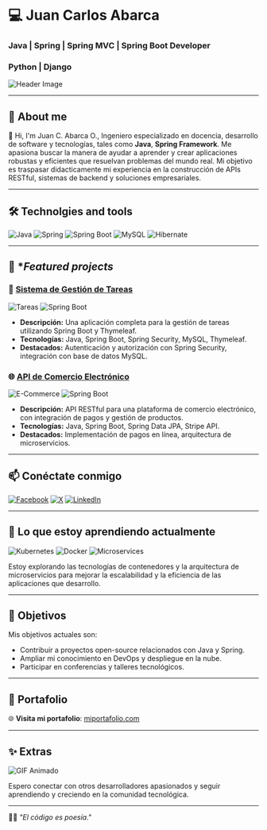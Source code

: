 
# 💻 **Juan Carlos Abarca**

### Java | Spring | Spring MVC | Spring Boot Developer
### Python | Django


![Header Image](https://github.com/tuusuario/tu-repositorio/blob/main/imagen.png?raw=true)

---

## 🚀 **About me**

👋 Hi, I'm Juan C. Abarca O., Ingeniero especializado en docencia, desarrollo de software y tecnologías, tales como **Java**, **Spring Framework**. Me apasiona buscar la manera de ayudar a aprender y crear aplicaciones robustas y eficientes que resuelvan problemas del mundo real. Mi objetivo es traspasar didacticamente mi experiencia en la construcción de APIs RESTful, sistemas de backend y soluciones empresariales.

---

## 🛠️ **Technolgies and tools**

![Java](https://img.shields.io/badge/Java-ED8B00?style=for-the-badge&logo=java&logoColor=white)
![Spring](https://img.shields.io/badge/Spring-6DB33F?style=for-the-badge&logo=spring&logoColor=white)
![Spring Boot](https://img.shields.io/badge/Spring_Boot-F2F4F9?style=for-the-badge&logo=spring-boot)
![MySQL](https://img.shields.io/badge/MySQL-4479A1?style=for-the-badge&logo=mysql&logoColor=white)
![Hibernate](https://img.shields.io/badge/Hibernate-59666C?style=for-the-badge&logo=hibernate&logoColor=white)

---

## 🌟 **Featured projects*

### 🚀 [Sistema de Gestión de Tareas](https://github.com/tuusuario/proyecto1)
![Tareas](https://img.shields.io/badge/Java-ED8B00?style=flat-square&logo=java&logoColor=white)
![Spring Boot](https://img.shields.io/badge/Spring_Boot-F2F4F9?style=flat-square&logo=spring-boot)

- **Descripción:** Una aplicación completa para la gestión de tareas utilizando Spring Boot y Thymeleaf.
- **Tecnologías:** Java, Spring Boot, Spring Security, MySQL, Thymeleaf.
- **Destacados:** Autenticación y autorización con Spring Security, integración con base de datos MySQL.

### 🌐 [API de Comercio Electrónico](https://github.com/tuusuario/proyecto2)
![E-Commerce](https://img.shields.io/badge/Java-ED8B00?style=flat-square&logo=java&logoColor=white)
![Spring Boot](https://img.shields.io/badge/Spring_Boot-F2F4F9?style=flat-square&logo=spring-boot)

- **Descripción:** API RESTful para una plataforma de comercio electrónico, con integración de pagos y gestión de productos.
- **Tecnologías:** Java, Spring Boot, Spring Data JPA, Stripe API.
- **Destacados:** Implementación de pagos en línea, arquitectura de microservicios.

---

## 📫 **Conéctate conmigo**

[![Facebook](https://img.shields.io/badge/Facebook-1877F2?style=for-the-badge&logo=facebook&logoColor=white)](https://www.facebook.com/tuusuario)
[![X](https://img.shields.io/badge/X-1DA1F2?style=for-the-badge&logo=x&logoColor=white)](https://x.com/tuusuario)
[![LinkedIn](https://img.shields.io/badge/LinkedIn-0077B5?style=for-the-badge&logo=linkedin&logoColor=white)](https://www.linkedin.com/in/tuusuario)

---

## 🌱 **Lo que estoy aprendiendo actualmente**

![Kubernetes](https://img.shields.io/badge/Kubernetes-326CE5?style=for-the-badge&logo=kubernetes&logoColor=white)
![Docker](https://img.shields.io/badge/Docker-2496ED?style=for-the-badge&logo=docker&logoColor=white)
![Microservices](https://img.shields.io/badge/Microservices-6C757D?style=for-the-badge)

Estoy explorando las tecnologías de contenedores y la arquitectura de microservicios para mejorar la escalabilidad y la eficiencia de las aplicaciones que desarrollo.

---

## 🎯 **Objetivos**

Mis objetivos actuales son:
- Contribuir a proyectos open-source relacionados con Java y Spring.
- Ampliar mi conocimiento en DevOps y despliegue en la nube.
- Participar en conferencias y talleres tecnológicos.

---

## 🔗 **Portafolio**

🌐 **Visita mi portafolio**: [miportafolio.com](https://miportafolio.com)

---

## ✨ **Extras**

![GIF Animado](https://media.giphy.com/media/QHE5gWI0QjqF2/giphy.gif)

Espero conectar con otros desarrolladores apasionados y seguir aprendiendo y creciendo en la comunidad tecnológica.

---

👨‍💻 _"El código es poesía."_

